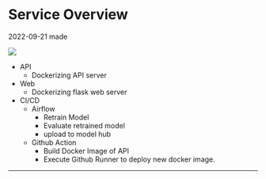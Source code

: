 # Service Overview
2022-09-21 made

<img src="https://user-images.githubusercontent.com/77944843/191361340-2954ecd6-82a2-4db9-b123-a36da970a3fd.png"/><br>

+ API
  + Dockerizing API server
+ Web
  + Dockerizing flask web server
+ CI/CD
  + Airflow
    - Retrain Model
    - Evaluate retrained model
    - upload to model hub
  + Github Action
    - Build Docker Image of API
    - Execute Github Runner to deploy new docker image.
***
